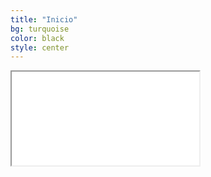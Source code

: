 ```yaml
---
title: "Inicio"
bg: turquoise
color: black
style: center
---
```


<div class="icontain">
  <iframe src="//www.youtube.com/watch?v=qUu9GG0AYsg" allowfullscreen></iframe>
</div>